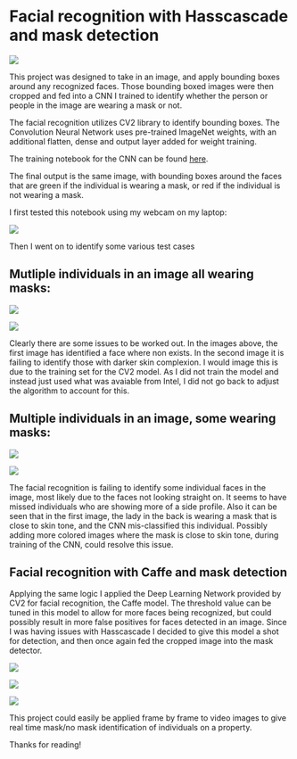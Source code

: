 # Facial recognition with Hasscascade and mask detection

![](Output/faces4.png)

This project was designed to take in an image, and apply bounding boxes around any recognized faces. Those bounding boxed images were then cropped and fed into a CNN I trained to identify whether the person or people in the image are wearing a mask or not.

The facial recognition utilizes CV2 library to identify bounding boxes.
The Convolution Neural Network uses pre-trained ImageNet weights, with an additional flatten, dense and output layer added for weight training.

The training notebook for the CNN can be found [here](https://github.com/danielbsimpson/Mask-Recognition-using-CNN-and-Transfer-Learning).

The final output is the same image, with bounding boxes around the faces that are green if the individual is wearing a mask, or red if the individual is not wearing a mask.

I first tested this notebook using my webcam on my laptop:

![](Output/Test_image_me.png)

Then I went on to identify some various test cases

## Mutliple individuals in an image all wearing masks:

![](Output/faces2.png)

![](Output/faces3.png)

Clearly there are some issues to be worked out. In the images above, the first image has identified a face where non exists. In the second image it is failing to identify those with darker skin complexion. I would image this is due to the training set for the CV2 model. As I did not train the model and instead just used what was avaiable from Intel, I did not go back to adjust the algorithm to account for this.

## Multiple individuals in an image, some wearing masks:

![](Output/faces4.png)

![](Output/faces1.jpeg)

The facial recognition is failing to identify some individual faces in the image, most likely due to the faces not looking straight on. It seems to have missed individuals who are showing more of a side profile. Also it can be seen that in the first image, the lady in the back is wearing a mask that is close to skin tone, and the CNN mis-classified this individual. Possibly adding more colored images where the mask is close to skin tone, during training of the CNN, could resolve this issue.

## Facial recognition with Caffe and mask detection

Applying the same logic I applied the Deep Learning Network provided by CV2 for facial recognition, the Caffe model. The threshold value can be tuned in this model to allow for more faces being recognized, but could possibly result in more false positives for faces detected in an image.
Since I was having issues with Hasscascade I decided to give this model a shot for detection, and then once again fed the cropped image into the mask detector.

![](Output/faces3_caffe.png)

![](Output/faces2_caffe_masknet.png)

![](Output/multiple_faces_caffe_masknet.png)

This project could easily be applied frame by frame to video images to give real time mask/no mask identification of individuals on a property.

Thanks for reading!

